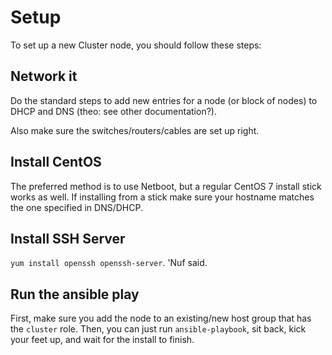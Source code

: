 # Setup

To set up a new Cluster node, you should follow these steps:

## Network it

Do the standard steps to add new entries for a node \(or block of nodes\) to DHCP and DNS \(theo: see other documentation?\).

Also make sure the switches/routers/cables are set up right.

## Install CentOS

The preferred method is to use Netboot, but a regular CentOS 7 install stick works as well. If installing from a stick make sure your hostname matches the one specified in DNS/DHCP.

## Install SSH Server

`yum install openssh openssh-server`. 'Nuf said.

## Run the ansible play

First, make sure you add the node to an existing/new host group that has the `cluster` role. Then, you can just run `ansible-playbook`, sit back, kick your feet up, and wait for the install to finish.

